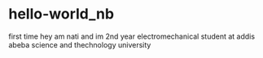 # hello-world_nb
first time
hey am nati and im 2nd year electromechanical student at addis abeba science and thechnology university
